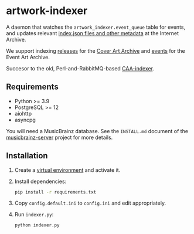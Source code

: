 # artwork-indexer

A daemon that watches the `artwork_indexer.event_queue` table for events,
and updates relevant
[index.json files and other metadata](https://archive.org/download/mbid-59105e60-a6f7-4a86-aaab-2c4f02ddb4f8)
at the Internet Archive.

We support indexing
[releases](https://wiki.musicbrainz.org/Release) for the
[Cover Art Archive](http://coverartarchive.org) and
[events](https://wiki.musicbrainz.org/Event) for the Event Art Archive.

Succesor to the old, Perl-and-RabbitMQ-based
[CAA-indexer](https://github.com/metabrainz/CAA-indexer).

## Requirements

  * Python >= 3.9
  * PostgreSQL >= 12
  * aiohttp
  * asyncpg

You will need a MusicBrainz database. See the `INSTALL.md` document of the
[musicbrainz-server](https://github.com/metabrainz/musicbrainz-server)
project for more details.

## Installation

  1. Create a [virtual environment](https://docs.python.org/3/library/venv.html)
     and activate it.

  2. Install dependencies:
       ```sh
       pip install -r requirements.txt
       ```

  3. Copy `config.default.ini` to `config.ini` and edit appropriately.

  4. Run `indexer.py`:
       ```sh
       python indexer.py
       ```
